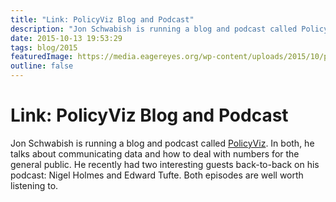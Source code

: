 ```yaml
---
title: "Link: PolicyViz Blog and Podcast"
description: "Jon Schwabish is running a blog and podcast called PolicyViz. In both, he talks about communicating data and how to deal with numbers for the general public. He recently had two interesting guests back-to-back on his podcast: Nigel Holmes and Edward Tufte. Both episodes are well worth listening to."
date: 2015-10-13 19:53:29
tags: blog/2015
featuredImage: https://media.eagereyes.org/wp-content/uploads/2015/10/policyviz-teaser.jpg
outline: false
---
```


# Link: PolicyViz Blog and Podcast

Jon Schwabish is running a blog and podcast called <a href="https://policyviz.com">PolicyViz</a>. In both, he talks about communicating data and how to deal with numbers for the general public. He recently had two interesting guests back-to-back on his podcast: Nigel Holmes and Edward Tufte. Both episodes are well worth listening to.


<PostedBy />


